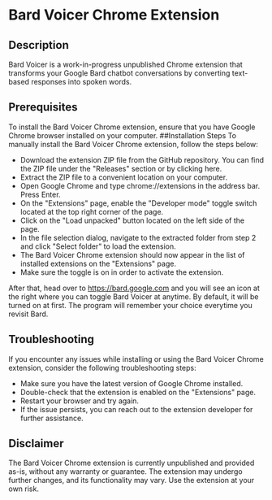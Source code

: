 # Bard Voicer Chrome Extension
## Description
Bard Voicer is a work-in-progress unpublished Chrome extension that transforms your Google Bard chatbot conversations by converting text-based responses into spoken words.
## Prerequisites
To install the Bard Voicer Chrome extension, ensure that you have Google Chrome browser installed on your computer.
##Installation Steps
To manually install the Bard Voicer Chrome extension, follow the steps below:
- Download the extension ZIP file from the GitHub repository. You can find the ZIP file under the "Releases" section or by clicking here.
- Extract the ZIP file to a convenient location on your computer.
- Open Google Chrome and type chrome://extensions in the address bar. Press Enter.
- On the "Extensions" page, enable the "Developer mode" toggle switch located at the top right corner of the page.
- Click on the "Load unpacked" button located on the left side of the page.
- In the file selection dialog, navigate to the extracted folder from step 2 and click "Select folder" to load the extension.
- The Bard Voicer Chrome extension should now appear in the list of installed extensions on the "Extensions" page.
- Make sure the toggle is on in order to activate the extension.

After that, head over to https://bard.google.com and you will see an icon at the right where you can toggle Bard Voicer at anytime. By default, it will be turned on at first. The program will remember your choice everytime you revisit Bard.

## Troubleshooting
If you encounter any issues while installing or using the Bard Voicer Chrome extension, consider the following troubleshooting steps:

- Make sure you have the latest version of Google Chrome installed.
- Double-check that the extension is enabled on the "Extensions" page.
- Restart your browser and try again.
- If the issue persists, you can reach out to the extension developer for further assistance.

## Disclaimer
The Bard Voicer Chrome extension is currently unpublished and provided as-is, without any warranty or guarantee. The extension may undergo further changes, and its functionality may vary. Use the extension at your own risk.
